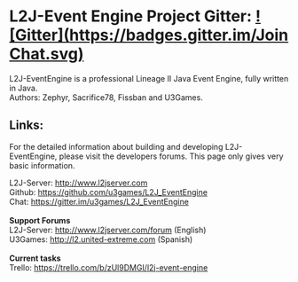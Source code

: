 # L2J-Event Engine Project Gitter: [![Gitter](https://badges.gitter.im/Join Chat.svg)](https://gitter.im/u3games/L2J_EventEngine?utm_source=badge&utm_medium=badge&utm_campaign=pr-badge&utm_content=badge)

L2J-EventEngine is a professional Lineage II Java Event Engine, fully written in Java.<br>
Authors: Zephyr, Sacrifice78, Fissban and U3Games.

## Links:

For the detailed information about building and developing L2J-EventEngine, please visit the developers forums. This page only gives very basic information.

L2J-Server: http://www.l2jserver.com<br>
Github: https://github.com/u3games/L2J_EventEngine<br>
Chat: https://gitter.im/u3games/L2J_EventEngine<br>
<br>
**Support Forums**<br>
L2J-Server: http://www.l2jserver.com/forum (English)<br>
U3Games: http://l2.united-extreme.com (Spanish)<br>
<br>
**Current tasks**<br>
Trello: https://trello.com/b/zUl9DMGI/l2j-event-engine<br>
